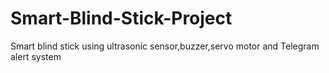 # Smart-Blind-Stick-Project
Smart blind stick using ultrasonic sensor,buzzer,servo motor and Telegram alert system

